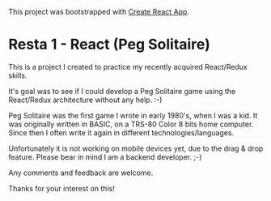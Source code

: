 This project was bootstrapped with [Create React App](https://github.com/facebook/create-react-app).

# Resta 1 - React (Peg Solitaire)

This is a project I created to practice my recently acquired React/Redux skills.

It's goal was to see if I could develop a Peg Solitaire game using the React/Redux architecture without any help. :-)

Peg Solitaire was the first game I wrote in early 1980's, when I was a kid. It was originally written in BASIC, on a TRS-80 Color 8 bits home computer.
Since then I often write it again in different technologies/languages.

Unfortunately it is not working on mobile devices yet, due to the drag & drop feature.
Please bear in mind I am a backend developer. ;-)

Any comments and feedback are welcome.

Thanks for your interest on this!
